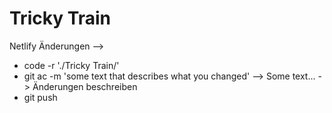 # Tricky Train

 Netlify Änderungen --> 
 - code -r './Tricky Train/'
 - git ac -m 'some text that describes what you changed'
 --> Some text... -> Änderungen beschreiben
 - git push
